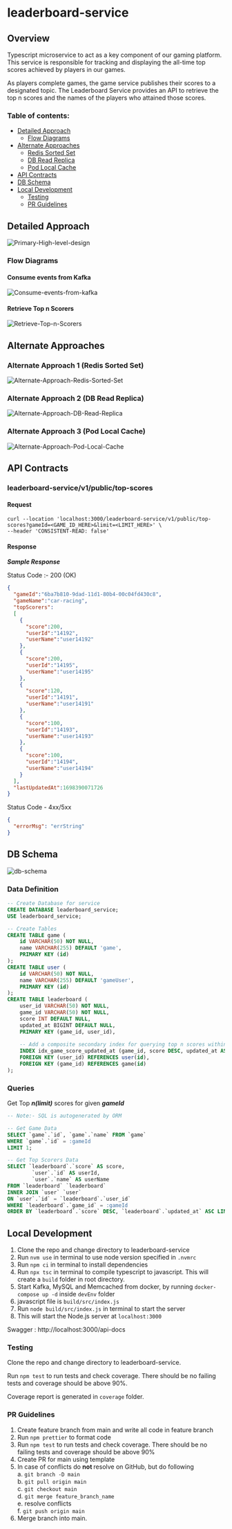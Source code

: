 # leaderboard-service

## Overview

Typescript microservice to act as a key component of our gaming platform. This service is responsible for tracking and displaying the all-time top scores achieved by players in our games. 

As players complete games, the game service publishes their scores to a designated topic. The Leaderboard Service provides an API to retrieve the top n scores and the names of the players who attained those scores.

### Table of contents:

- [Detailed Approach](#detailed-approach)
  - [Flow Diagrams](#flow-diagrams)
- [Alternate Approaches](#alternate-approaches)
  - [Redis Sorted Set](#alternate-approach-1-redis-sorted-set)
  - [DB Read Replica](#alternate-approach-2-db-read-replica)
  - [Pod Local Cache](#alternate-approach-3-pod-local-cache)
- [API Contracts](#api-contracts)
- [DB Schema](#db-schema)
- [Local Development](#local-development)
  - [Testing](#testing)
  - [PR Guidelines](#pr-guidelines)


## Detailed Approach

![Primary-High-level-design]( ./assets/image/primary_approach_memcache.png)

### Flow Diagrams

#### Consume events from Kafka

![Consume-events-from-kafka](./assets/image/consume-from-kafka.png)

#### Retrieve Top n Scorers

![Retrieve-Top-n-Scorers](./assets/image/retrieve-top-n-scorers.png)

## Alternate Approaches

### Alternate Approach 1 (Redis Sorted Set)

![Alternate-Approach-Redis-Sorted-Set](./assets/image/alternate_approach_redis_sorted_set.png)

### Alternate Approach 2 (DB Read Replica)

![Alternate-Approach-DB-Read-Replica](./assets/image/alternate_approach_db_read_replica.png)

### Alternate Approach 3 (Pod Local Cache)

![Alternate-Approach-Pod-Local-Cache](./assets/image/alternate_approach_pod_local_cache.png)

## API Contracts

### leaderboard-service/v1/public/top-scores

#### Request
```shell
curl --location 'localhost:3000/leaderboard-service/v1/public/top-scores?gameId=<GAME_ID_HERE>&limit=<LIMIT_HERE>' \
--header 'CONSISTENT-READ: false'
```
#### Response

_**Sample Response**_

Status Code :- 200 (OK)
```json
{
  "gameId":"6ba7b810-9dad-11d1-80b4-00c04fd430c8",
  "gameName":"car-racing",
  "topScorers":
  [
    {
      "score":200,
      "userId":"14192",
      "userName":"user14192"
    },
    {
      "score":200,
      "userId":"14195",
      "userName":"user14195"
    },
    {
      "score":120,
      "userId":"14191",
      "userName":"user14191"
    },
    {
      "score":100,
      "userId":"14193",
      "userName":"user14193"
    },
    {
      "score":100,
      "userId":"14194",
      "userName":"user14194"
    }
  ],
  "lastUpdatedAt":1698390071726
}
```

Status Code - 4xx/5xx

```json
{
  "errorMsg": "errString"
}
```

## DB Schema

![db-schema](./assets/image/db_schema.png)


### Data Definition
```sql
-- Create Database for service
CREATE DATABASE leaderboard_service;
USE leaderboard_service;

-- Create Tables
CREATE TABLE game (
    id VARCHAR(50) NOT NULL,
    name VARCHAR(255) DEFAULT 'game',
    PRIMARY KEY (id)
);
CREATE TABLE user (
    id VARCHAR(50) NOT NULL,
    name VARCHAR(255) DEFAULT 'gameUser',
    PRIMARY KEY (id)
);
CREATE TABLE leaderboard (
    user_id VARCHAR(50) NOT NULL,
    game_id VARCHAR(50) NOT NULL,
    score INT DEFAULT NULL,
    updated_at BIGINT DEFAULT NULL,
    PRIMARY KEY (game_id, user_id),
    
    -- Add a composite secondary index for querying top n scores within a game
    INDEX idx_game_score_updated_at (game_id, score DESC, updated_at ASC),
    FOREIGN KEY (user_id) REFERENCES user(id),
    FOREIGN KEY (game_id) REFERENCES game(id)
);
```

### Queries

Get Top **_n(limit)_**  scores for given _**gameId**_ 
```sql
-- Note:- SQL is autogenerated by ORM

-- Get Game Data
SELECT `game`.`id`, `game`.`name` FROM `game` 
WHERE `game`.`id` = :gameId
LIMIT 1;

-- Get Top Scorers Data
SELECT `leaderboard`.`score` AS score,
        `user`.`id` AS userId,
        `user`.`name` AS userName 
FROM `leaderboard` `leaderboard` 
INNER JOIN `user` `user` 
ON `user`.`id` = `leaderboard`.`user_id` 
WHERE `leaderboard`.`game_id` = :gameId 
ORDER BY `leaderboard`.`score` DESC, `leaderboard`.`updated_at` ASC LIMIT :limit;
```

## Local Development

1. Clone the repo and change directory to leaderboard-service
2. Run `nvm use` in terminal to use node version specified in `.nvmrc`
3. Run `npm ci` in terminal to install dependencies
4. Run `npx tsc` in terminal to compile typescript to javascript. This will create a `build` folder in root directory.
5. Start Kafka, MySQL and Memcached from docker, by running `docker-compose up -d` inside `devEnv` folder
6. javascript file is `build/src/index.js`
7. Run `node build/src/index.js` in terminal to start the server
8. This will start the Node.js server at `localhost:3000`

Swagger : http://localhost:3000/api-docs

### Testing
Clone the repo and change directory to leaderboard-service.

Run `npm test` to run tests and check coverage. There should be no failing tests and coverage should be above 90%.

Coverage report is generated in `coverage` folder.

### PR Guidelines
1. Create feature branch from main and write all code in feature branch
2. Run `npm prettier` to format code
3. Run `npm test` to run tests and check coverage. There should be no failing tests and coverage should be above 90%
3. Create PR for main using template
4. In case of conflicts do <b> not </b> resolve on GitHub, but do following <br>
   a. `git branch -D main` <br>
   b. `git pull origin main` <br>
   c. `git checkout main` <br>
   d. `git merge feature_branch_name` <br>
   e. resolve conflicts <br>
   f. `git push origin main` <br>
5. Merge branch into main.